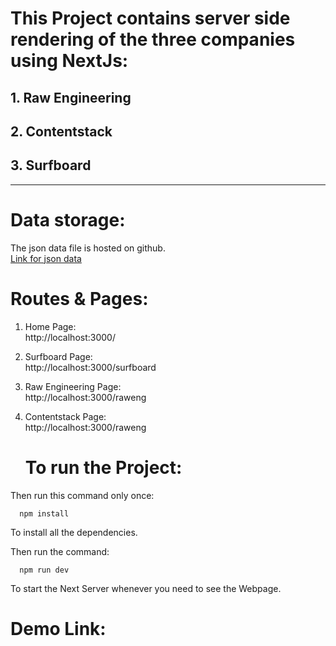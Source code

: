 # This Project contains server side rendering of the three companies using NextJs:

## 1. Raw Engineering

## 2. Contentstack

## 3. Surfboard

---

# Data storage:

The json data file is hosted on github.\
[Link for json data](https://panditaditi07.github.io/SSRData/)

# Routes & Pages:

1. Home Page: \
   http://localhost:3000/

2. Surfboard Page: \
   http://localhost:3000/surfboard

3. Raw Engineering Page: \
   http://localhost:3000/raweng

4. Contentstack Page: \
   http://localhost:3000/raweng

   # To run the Project:

Then run this command only once:

      npm install

To install all the dependencies.

Then run the command:

      npm run dev

To start the Next Server whenever you need to see the Webpage.

# Demo Link:
